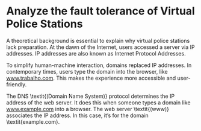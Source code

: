 # Analyze the fault tolerance of Virtual Police Stations

A theoretical background is essential to explain why virtual police stations lack preparation. At the dawn of the Internet, users accessed a server via IP addresses. IP addresses are also known as Internet Protocol Addresses.

To simplify human-machine interaction, domains replaced IP addresses. In contemporary times, users type the domain into the browser, like www.trabalho.com. This makes the experience more accessible and user-friendly.

The DNS \textit{(Domain Name System)} protocol determines the IP address of the web server. It does this when someone types a domain like www.example.com into a browser. The web server \textit{(www)} associates the IP address. In this case, it’s for the domain \textit{example.com}.
